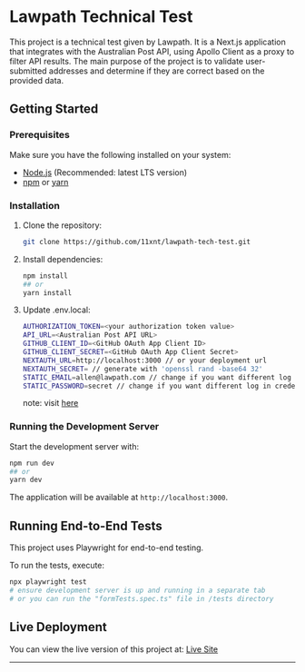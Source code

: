 # Lawpath Technical Test

This project is a technical test given by Lawpath.
It is a Next.js application that integrates with the Australian Post API, using Apollo Client as a proxy to filter API results.
The main purpose of the project is to validate user-submitted addresses and determine if they are correct based on the provided data.

## Getting Started
### Prerequisites

Make sure you have the following installed on your system:
- [Node.js](https://nodejs.org/) (Recommended: latest LTS version)
- [npm](https://www.npmjs.com/) or [yarn](https://yarnpkg.com/)

### Installation

1. Clone the repository:
   ```sh
   git clone https://github.com/11xnt/lawpath-tech-test.git
   ```

2. Install dependencies:
   ```sh
   npm install
   ## or
   yarn install
   ```
3. Update .env.local:
   ```sh
   AUTHORIZATION_TOKEN=<your authorization token value>
   API_URL=<Australian Post API URL>
   GITHUB_CLIENT_ID=<GitHub OAuth App Client ID>
   GITHUB_CLIENT_SECRET=<GitHub OAuth App Client Secret>
   NEXTAUTH_URL=http://localhost:3000 // or your deployment url
   NEXTAUTH_SECRET= // generate with 'openssl rand -base64 32'
   STATIC_EMAIL=allen@lawpath.com // change if you want different log in credentials
   STATIC_PASSWORD=secret // change if you want different log in credentials
   ```
   note: visit [here]() 

### Running the Development Server

Start the development server with:
```sh
npm run dev
## or
yarn dev
```

The application will be available at `http://localhost:3000`.

## Running End-to-End Tests

This project uses Playwright for end-to-end testing.

To run the tests, execute:
```sh
npx playwright test
# ensure development server is up and running in a separate tab
# or you can run the "formTests.spec.ts" file in /tests directory
```

## Live Deployment

You can view the live version of this project at:
[Live Site](https://red-flower-02ff38b1e.4.azurestaticapps.net)

---

